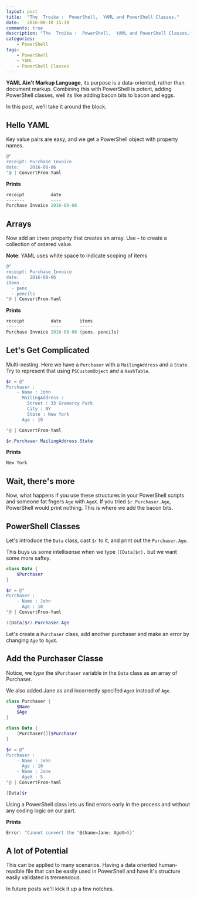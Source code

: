 ```yaml
---
layout: post
title:  "The  Troika :  PowerShell,  YAML and PowerShell Classes."
date:   2016-08-10 15:19
comments: true
description: "The  Troika :  PowerShell,  YAML and PowerShell Classes."
categories: 
    - PowerShell
tags: 
    - PowerShell
    - YAML
    - PowerShell Classes
---
```

**YAML Ain't Markup Language**, its purpose is a data-oriented, rather than document markup. Combining this with PowerShell is potent, adding PowerShell classes, well its like adding bacon bits to bacon and eggs.

In this post, we'll take it around the block.

## Hello YAML
Key value pairs are easy, and we get a PowerShell object with property names.

```powershell
@"
receipt: Purchase Invoice
date:    2016-08-06
"@ | ConvertFrom-Yaml
```

**Prints**
```powershell
receipt          date
-------          ----
Purchase Invoice 2016-08-06
```

## Arrays
Now add an `items` property that creates an array. Use **-** to create a collection of ordered value.

**Note**: YAML uses white space to indicate scoping of items

```powershell
@"
receipt: Purchase Invoice
date:    2016-08-06
items :
  - pens
  - pencils
"@ | ConvertFrom-Yaml
```

**Prints**
```powershell
receipt          date       items
-------          ----       -----
Purchase Invoice 2016-08-06 {pens, pencils}
```

## Let's Get Complicated
Multi-nesting. Here we have a `Purchaser` with a `MailingAddress` and a `State`. Try to represent that using `PSCustomObject` and a `HashTable`.

```powershell
$r = @"
Purchaser :
    - Name : John
      MailingAddress :
        Street : 33 Gramercy Park
        City : NY
        State : New York
      Age : 10

"@ | ConvertFrom-Yaml

$r.Purchaser.MailingAddress.State
```

**Prints**
```powershell
New York
```

## Wait, there's more
Now, what happens if you use these structures in your PowerShell scripts and someone fat fngers `Age` with `AgeX`. If you tried `$r.Purchaser.Age`, PowerShell would print nothing. This is where we add the bacon bits.

## PowerShell Classes
Let's introduce the `Data` class, cast `$r` to it, and print out the `Purchaser.Age`.

This buys us some intellisense when we type `([Data]$r).` but we want some more saftey.

```powershell
class Data {
    $Purchaser
}

$r = @"
Purchaser :
    - Name : John
      Age : 10
"@ | ConvertFrom-Yaml

([Data]$r).Purchaser.Age
```

Let's create a `Purchaser` class, add another purchaser and make an error by changing `Age` to `AgeX`.

## Add the Purchaser Classe
Notice, we *type* the `$Purchaser` variable in the `Data` class as an array of Purchaser.

We also added Jane as and incorrectly specifed `AgeX` instead of `Age`.

```powershell
class Purchaser {
    $Name
    $Age
}

class Data {
    [Purchaser[]]$Purchaser
}

$r = @"
Purchaser :
    - Name : John
      Age : 10
    - Name : Jane
      AgeX : 5
"@ | ConvertFrom-Yaml

[Data]$r
```

Using a PowerShell class lets us find errors early in the process and without any coding logic on our part.

**Prints**

```powershell
Error: "Cannot convert the "@{Name=Jane; AgeX=5}"
```

## A lot of Potential
This can be applied to many scenarios. Having a data oriented human-readble file that can be easily used in PowerShell and have it's structure easily validated is tremendous.

In future posts we'll kick it up a few notches.